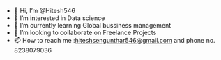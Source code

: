 - 👋 Hi, I’m @Hitesh546
- 👀 I’m interested in Data science
- 🌱 I’m currently learning Global bussiness management
- 💞️ I’m looking to collaborate on Freelance Projects
- 📫 How to reach me :hiteshsengunthar546@gmail.com and phone no. 8238079036

<!---
Hitesh546/Hitesh546 is a ✨ special ✨ repository because its `README.md` (this file) appears on your GitHub profile.
You can click the Preview link to take a look at your changes.
--->
